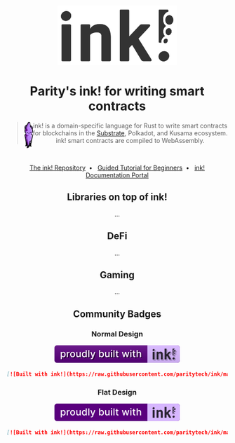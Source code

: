 <div align="center">
    <img src="./.images/ink-logo-glow.svg" alt="ink!" height="136" />
<h1 align="center">
    Parity's ink! for writing smart contracts
</h1>


> <img src="./.images/ink-squid.svg" alt="squink, the ink! mascot" style="vertical-align: middle" align="left" height="60" />ink! is a domain-specific language for Rust to write smart contracts for blockchains in the [Substrate](https://github.com/paritytech/substrate), Polkadot, and Kusama ecosystem. ink! smart contracts are compiled to WebAssembly.

<br/>

[The ink! Repository](https://github.com/paritytech/ink)&nbsp;&nbsp;•&nbsp;&nbsp;
[Guided Tutorial for Beginners](https://docs.substrate.io/tutorials/v3/ink-workshop/pt1)&nbsp;&nbsp;•&nbsp;&nbsp;
[ink! Documentation Portal](https://paritytech.github.io/ink-docs)


## Libraries on top of ink! 

…


## DeFi 

…


## Gaming 

…


## Community Badges

### Normal Design

[![Built with ink!](.images/badge.svg)](https://github.com/paritytech/ink)

```markdown
[![Built with ink!](https://raw.githubusercontent.com/paritytech/ink/master/.images/badge.svg)](https://github.com/paritytech/ink)
```

### Flat Design

[![Built with ink!](.images/badge_flat.svg)](https://github.com/paritytech/ink)

```markdown
[![Built with ink!](https://raw.githubusercontent.com/paritytech/ink/master/.images/badge_flat.svg)](https://github.com/paritytech/ink)
```

